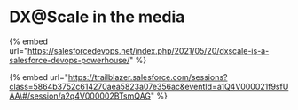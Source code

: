 # DX@Scale in the media

{% embed url="https://salesforcedevops.net/index.php/2021/05/20/dxscale-is-a-salesforce-devops-powerhouse/" %}



{% embed url="https://trailblazer.salesforce.com/sessions?class=5864b3752c614270aea5823a07e356ac&eventId=a1Q4V000021f9sfUAA\#/session/a2q4V000002BTsmQAG" %}





